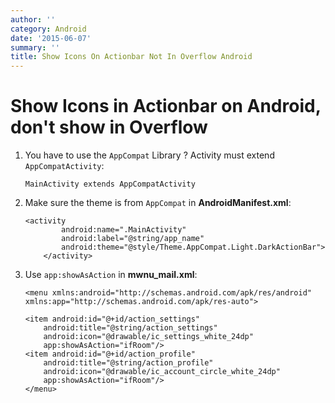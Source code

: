 ```yaml
---
author: ''
category: Android
date: '2015-06-07'
summary: ''
title: Show Icons On Actionbar Not In Overflow Android
---
```

# Show Icons in Actionbar on Android, don't show in Overflow

1. You have to use the `AppCompat` Library ? Activity must extend `AppCompatActivity`:

    ```
    MainActivity extends AppCompatActivity
    ```

2. Make sure the theme is from `AppCompat` in **AndroidManifest.xml**:

    ```
    <activity
            android:name=".MainActivity"
            android:label="@string/app_name"
            android:theme="@style/Theme.AppCompat.Light.DarkActionBar">
        </activity>
    ```

3. Use `app:showAsAction` in **mwnu_mail.xml**:

    ```
    <menu xmlns:android="http://schemas.android.com/apk/res/android"
    xmlns:app="http://schemas.android.com/apk/res-auto">

    <item android:id="@+id/action_settings"
        android:title="@string/action_settings"
        android:icon="@drawable/ic_settings_white_24dp"
        app:showAsAction="ifRoom"/>
    <item android:id="@+id/action_profile"
        android:title="@string/action_profile"
        android:icon="@drawable/ic_account_circle_white_24dp"
        app:showAsAction="ifRoom"/>
    </menu>
    ```
